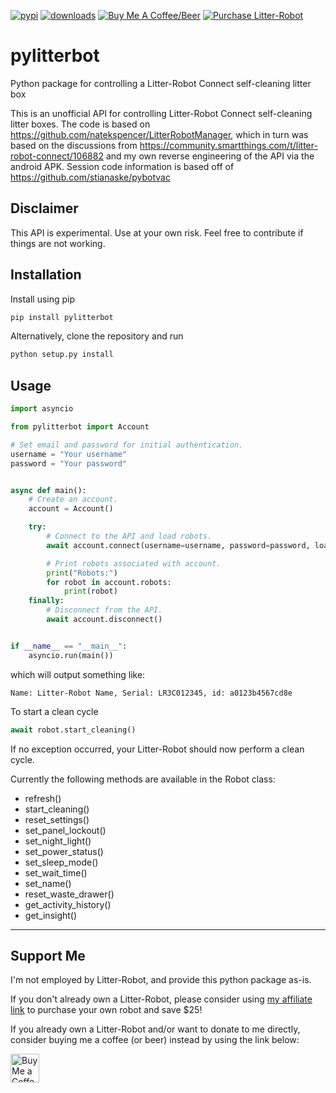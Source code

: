 [![pypi](https://img.shields.io/pypi/v/pylitterbot?style=for-the-badge)](https://pypi.org/project/pylitterbot)
[![downloads](https://img.shields.io/pypi/dm/pylitterbot?style=for-the-badge)](https://pypi.org/project/pylitterbot)
[![Buy Me A Coffee/Beer](https://img.shields.io/badge/Buy_Me_A_☕/🍺-F16061?style=for-the-badge&logo=ko-fi&logoColor=white&labelColor=grey)](https://ko-fi.com/natekspencer)
[![Purchase Litter-Robot](https://img.shields.io/badge/Buy_a_Litter--Robot-Save_$25-lightgrey?style=for-the-badge&labelColor=grey)](https://www.gopjn.com/t/SENKTktMR0lDSEtJTklPQ0hKS05HTQ)

# pylitterbot

Python package for controlling a Litter-Robot Connect self-cleaning litter box

This is an unofficial API for controlling Litter-Robot Connect self-cleaning litter boxes.
The code is based on https://github.com/natekspencer/LitterRobotManager, which in turn was
based on the discussions from https://community.smartthings.com/t/litter-robot-connect/106882
and my own reverse engineering of the API via the android APK.
Session code information is based off of https://github.com/stianaske/pybotvac

## Disclaimer

This API is experimental. Use at your own risk. Feel free to contribute if things are not working.

## Installation

Install using pip

```bash
pip install pylitterbot
```

Alternatively, clone the repository and run

```bash
python setup.py install
```

## Usage

```python
import asyncio

from pylitterbot import Account

# Set email and password for initial authentication.
username = "Your username"
password = "Your password"


async def main():
    # Create an account.
    account = Account()

    try:
        # Connect to the API and load robots.
        await account.connect(username=username, password=password, load_robots=True)

        # Print robots associated with account.
        print("Robots:")
        for robot in account.robots:
            print(robot)
    finally:
        # Disconnect from the API.
        await account.disconnect()


if __name__ == "__main__":
    asyncio.run(main())
```

which will output something like:

```
Name: Litter-Robot Name, Serial: LR3C012345, id: a0123b4567cd8e
```

To start a clean cycle

```python
await robot.start_cleaning()
```

If no exception occurred, your Litter-Robot should now perform a clean cycle.

Currently the following methods are available in the Robot class:

- refresh()
- start_cleaning()
- reset_settings()
- set_panel_lockout()
- set_night_light()
- set_power_status()
- set_sleep_mode()
- set_wait_time()
- set_name()
- reset_waste_drawer()
- get_activity_history()
- get_insight()

---

## Support Me

I'm not employed by Litter-Robot, and provide this python package as-is.

If you don't already own a Litter-Robot, please consider using [my affiliate link](https://www.gopjn.com/t/SENKTktMR0lDSEtJTklPQ0hKS05HTQ) to purchase your own robot and save $25!

If you already own a Litter-Robot and/or want to donate to me directly, consider buying me a coffee (or beer) instead by using the link below:

<a href='https://ko-fi.com/natekspencer' target='_blank'><img height='35' style='border:0px;height:46px;' src='https://az743702.vo.msecnd.net/cdn/kofi3.png?v=0' border='0' alt='Buy Me a Coffee at ko-fi.com' />
